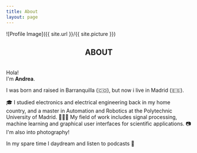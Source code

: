 ```yaml
---
title: About
layout: page
---
```

![Profile Image]({{ site.url }}/{{ site.picture }})

<h2 align="center"> ABOUT</h2>

<!-- <p>Hola! Me llamo Andrea. </p>

<p>Nací y crecí en Barranquilla (🇨🇴), pero ahora vivo en Madrid (🇪🇸).</p>

<p>
🎓 Soy ingeniera electrónica y electricista con máster en Automática y Robótica de la Univesidad Politécnica de Madrid 
<br/>
👩🏽‍💻 Cuento con experiencia en tratamiento de señales, <i>machine learning</i> e interfaces gráficas de usuario para aplicaciones científicas. 
<br/>
📷 También me gusta la fotografía! soy entusiasta y sigo aprendiendo.
<br/>
<hr> -->

<p>
<br>Hola! 
<br>I'm <b>Andrea</b>.
</p>

<p>
I was born and raised in Barranquilla (🇨🇴), but now i live in Madrid (🇪🇸).
</p>

<p>
🎓 I studied electronics and electrical engineering back in my home country, and a master in Automation and Robotics at the Polytechnic University of Madrid. 👩🏽‍💻 My field of work includes signal processing, machine learning and graphical user interfaces for scientific applications. 📷 I'm also into photography!
</p>

<p>
In my spare time I daydream and listen to podcasts 🎡
</p>

<!-- <h2>Skills</h2>
<ul class="skill-list">
	<li>Signal processing</li>
	<ul>
	        <li>Audio signals </li>
			<li>Biosignals: EEG, EMG, ECG, EOG </li>
	</ul>
	<li>Machine learning</li>
	<li>Robotics</li>
	<li>Creative thinking</li>
</ul> -->